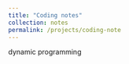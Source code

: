 ```yaml
---
title: "Coding notes"
collection: notes
permalink: /projects/coding-note
---
```

dynamic programming
